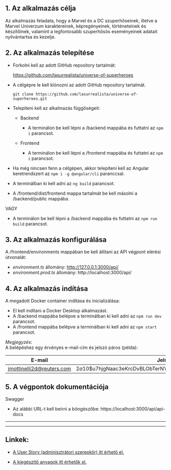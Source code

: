 ## **1. Az alkalmazás célja**

Az alkalmazás feladata, hogy a Marvel és a DC szuperhőseinek, illetve a Marvel Univerzum karaktereinek, képregényeinek, történeteinek és készítőinek, valamint a legfontosabb szuperhősös eseményeinek adatait nyilvántartsa és kezelje.

## **2. Az alkalmazás telepítése**

- Forkolni kell az adott GitHub repository tartalmát:

    https://github.com/lasurrealista/universe-of-superheroes

- A célgépre le kell klónozni az adott GitHub repository tartalmát.

   `git clone https://github.com/lasurrealista/universe-of-superheroes.git`

- Telepíteni kell az alkalmazás függőségeit:

    - Backend

        - A terminálon be kell lépni a /backend mappába és futtatni az `npm i` parancsot.
    
    - Frontend

        - A terminálon be kell lépni a /frontend mappába és futtatni az `npm i` parancsot.  

- Ha még nincsen fenn a célgépen, akkor telepíteni kell az Angular keretrendszert az `npm i -g @angular/cli` paranccsal.
- A terminálban ki kell adni az `ng build` parancsot.
- A /frontend/dist/frontend mappa tartalmát be kell másolni a /backend/public mappába.

VAGY

- A terminálon be kell lépni a /backend mappába és futtatni az `npm run build` parancsot.

## **3. Az alkalmazás konfigurálása**

A /frontend/environments mappában be kell állítani az API végpont elérési útvonalát: 

  - _environment.ts_ állomány: http://127.0.0.1:3000/api/  
  - _environment.prod.ts_ állomány: http://localhost:3000/api/ 

## **4. Az alkalmazás indítása**

A megadott Docker container indítása és inicializálása:

- El kell indítani a Docker Desktop alkalmazást.
- A /backend mappába belépve a terminálban ki kell adni az `npm run dev` parancsot. 
- A /frontend mappába belépve a terminálban ki kell adni az `npm start` parancsot. 

_Megjegyzés_:  
A belépéshez egy érvényes e-mail-cím és jelszó páros (példa):  

E-mail | Jelszó
------------ | -------------
jmottinelli2d@reuters.com | $2a$10$u7hjgNaac3eKrcDvBLObTerNYNhEUkIOqK/GjCB0fTyYMqWaVTwl2

## **5. A végpontok dokumentációja**

Swagger 
- Az alábbi URL-t kell beírni a böngészőbe: https://localhost:3000/api/api-docs

---
---

## **Linkek:**  

- [A User Story (adminisztrátori szerepkör) itt érhető el.](https://github.com/lasurrealista/universe-of-superheroes/blob/main/README.md)

- [A kiegészítő anyagok itt érhetők el.](https://github.com/lasurrealista/universe-of-superheroes/blob/main/Developer%20Documentation%20-%20Supplementary%20Material/supplementary-material.md)





